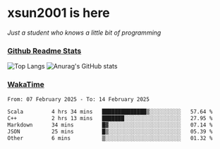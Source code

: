 # xsun2001 is here

*Just a student who knows a little bit of programming*

### [Github Readme Stats](https://github.com/anuraghazra/github-readme-stats)

![Top Langs](https://github-readme-stats.vercel.app/api/top-langs/?username=xsun2001&layout=compact&theme=radical) ![Anurag's GitHub stats](https://github-readme-stats.vercel.app/api?username=xsun2001&show_icons=true&theme=radical)

### [WakaTime](https://wakatime.com)

<!--START_SECTION:waka-->

```txt
From: 07 February 2025 - To: 14 February 2025

Scala         4 hrs 34 mins   ██████████████▒░░░░░░░░░░   57.64 %
C++           2 hrs 13 mins   ███████░░░░░░░░░░░░░░░░░░   27.95 %
Markdown      34 mins         █▓░░░░░░░░░░░░░░░░░░░░░░░   07.14 %
JSON          25 mins         █▒░░░░░░░░░░░░░░░░░░░░░░░   05.39 %
Other         6 mins          ▒░░░░░░░░░░░░░░░░░░░░░░░░   01.32 %
```

<!--END_SECTION:waka-->
